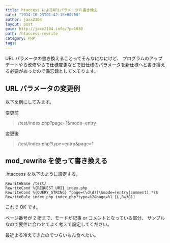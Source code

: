 ```yaml
---
title: htaccess によるURLパラメータの書き換え
date: "2014-10-23T01:42:18+00:00"
author: jaxx2104
layout: post
guid: http://jaxx2104.info/?p=1030
path: /htaccess-rewrite
category: PHP
tags:
---
```


URL パラメータの書き換えることってそんなになにけど、
プログラムのアップデートやら改修やらで仕様変更などで旧仕様のパラメータを新仕様へと書き換える必要があったので備忘録としてメモります。

## URL パラメータの変更例

以下を例にしてみます。

変更前

> /test/index.php?page=1&mode=entry

変更後

> /test/index.php?type=entry&page=1

## mod_rewrite を使って書き換える

.htaccess を以下のように設定する。

```
RewriteBase /test/
RewriteCond %{REQUEST_URI} index.php
RewriteCond %{QUERY_STRING} ^page=(\d\d?)\&mode=(entry|comment).*?$
RewriteRule index.php index.php?type=%2&page=%1 [L,R=301]
```

これで OK です。

ページ番号が 2 桁まで、モードが記事 or コメントとなっている部分、
サンプルなので要件に合わせてよく考えて設定してください。

最近よる冷えてきたのでつらいもん食べたい。
